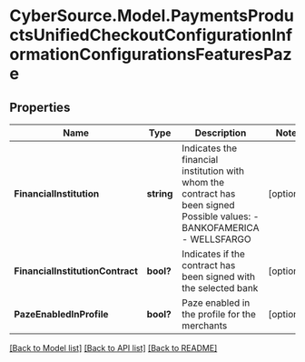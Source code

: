 # CyberSource.Model.PaymentsProductsUnifiedCheckoutConfigurationInformationConfigurationsFeaturesPaze
## Properties

Name | Type | Description | Notes
------------ | ------------- | ------------- | -------------
**FinancialInstitution** | **string** | Indicates the financial institution with whom the contract has been signed  Possible values: - BANKOFAMERICA - WELLSFARGO | [optional] 
**FinancialInstitutionContract** | **bool?** | Indicates if the contract has been signed with the selected bank | [optional] 
**PazeEnabledInProfile** | **bool?** | Paze enabled in the profile for the merchants | [optional] 

[[Back to Model list]](../README.md#documentation-for-models) [[Back to API list]](../README.md#documentation-for-api-endpoints) [[Back to README]](../README.md)

